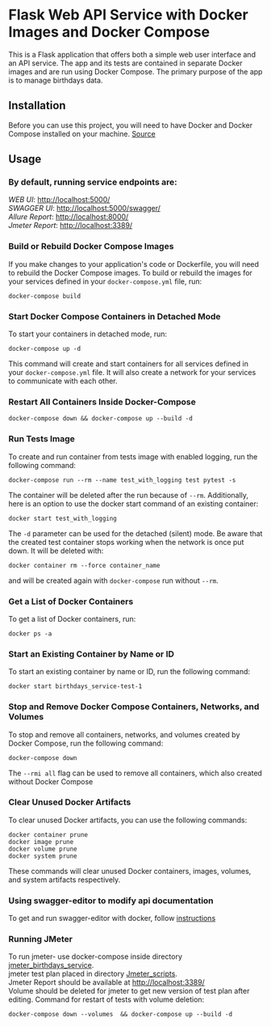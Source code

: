 # Flask Web API Service with Docker Images and Docker Compose

This is a Flask application that offers both a simple web user interface and an API service. The app and its tests are contained in separate Docker images and are run using Docker Compose. The primary purpose of the app is to manage birthdays data.

## Installation

Before you can use this project, you will need to have Docker and Docker Compose installed on your machine. [Source](https://docs.docker.com/compose/install/)

## Usage

### By default, running service endpoints are: 
*WEB UI*: [http://localhost:5000/](http://localhost:5000/) \
*SWAGGER UI*: [http://localhost:5000/swagger/](http://localhost:5000/swagger/) \
*Allure Report*: [http://localhost:8000/](http://localhost:8000/) \
*Jmeter Report*: [http://localhost:3389/](http://localhost:3389/)

### Build or Rebuild Docker Compose Images

If you make changes to your application's code or Dockerfile, you will need to rebuild the Docker Compose images. To build or rebuild the images for your services defined in your `docker-compose.yml` file, run:

```
docker-compose build
```

### Start Docker Compose Containers in Detached Mode

To start your containers in detached mode, run:
```
docker-compose up -d
```

This command will create and start containers for all services defined in your `docker-compose.yml` file. It will also create a network for your services to communicate with each other.

### Restart All Containers Inside Docker-Compose
```
docker-compose down && docker-compose up --build -d
```

### Run Tests Image

To create and run container from tests image with enabled logging, run the following command:
```
docker-compose run --rm --name test_with_logging test pytest -s
```
The container will be deleted after the run because of `--rm`. Additionally, here is an option to use the docker start command of an existing container:
```
docker start test_with_logging
```
The `-d` parameter can be used for the detached (silent) mode. Be aware that the created test container stops working when the network is once put down. It will be deleted with:
```
docker container rm --force container_name
```
and will be created again with `docker-compose` run without `--rm`.

### Get a List of Docker Containers

To get a list of Docker containers, run:

```
docker ps -a
```

### Start an Existing Container by Name or ID

To start an existing container by name or ID, run the following command:

```
docker start birthdays_service-test-1
```

### Stop and Remove Docker Compose Containers, Networks, and Volumes

To stop and remove all containers, networks, and volumes created by Docker Compose, run the following command:
```
docker-compose down 
```
The `--rmi all` flag can be used to remove all containers, which also created without Docker Compose


### Clear Unused Docker Artifacts

To clear unused Docker artifacts, you can use the following commands:

```
docker container prune
docker image prune
docker volume prune
docker system prune
```

These commands will clear unused Docker containers, images, volumes, and system artifacts respectively.

### Using swagger-editor to modify api documentation

To get and run swagger-editor with docker, follow [instructions](https://github.com/swagger-api/swagger-editor#running-the-image-from-dockerhub)

### Running JMeter 
To run jmeter- use docker-compose inside directory [jmeter_birthdays_service](https://github.com/pics23/flask_birthdays_service/tree/main/jmeter_birthdays_service). \
jmeter test plan placed in directory [Jmeter_scripts](https://github.com/pics23/flask_birthdays_service/tree/main/jmeter_birthdays_service/jmeter_runner/jmeter_scripts). \
Jmeter Report should be available at [http://localhost:3389/](http://localhost:3389/) \
Volume should be deleted for jmeter to get new version of test plan after editing. Command for restart of tests with volume deletion:
```
docker-compose down --volumes  && docker-compose up --build -d
```
